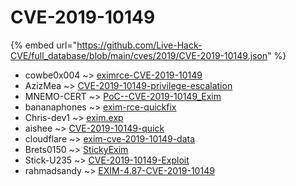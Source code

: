 # CVE-2019-10149
{% embed url="https://github.com/Live-Hack-CVE/full_database/blob/main/cves/2019/CVE-2019-10149.json" %}

* cowbe0x004 ~> [eximrce-CVE-2019-10149](https://www.alice-snow.ru/2019/database/cve-2019-10149/eximrce-cve-2019-10149-cowbe0x004)
* AzizMea ~> [CVE-2019-10149-privilege-escalation](https://www.alice-snow.ru/2019/database/cve-2019-10149/cve-2019-10149-privilege-escalation-azizmea)
* MNEMO-CERT ~> [PoC--CVE-2019-10149_Exim](https://www.alice-snow.ru/2019/database/cve-2019-10149/poc--cve-2019-10149_exim-mnemo-cert)
* bananaphones ~> [exim-rce-quickfix](https://www.alice-snow.ru/2019/database/cve-2019-10149/exim-rce-quickfix-bananaphones)
* Chris-dev1 ~> [exim.exp](https://www.alice-snow.ru/2019/database/cve-2019-10149/exim.exp-chris-dev1)
* aishee ~> [CVE-2019-10149-quick](https://www.alice-snow.ru/2019/database/cve-2019-10149/cve-2019-10149-quick-aishee)
* cloudflare ~> [exim-cve-2019-10149-data](https://www.alice-snow.ru/2019/database/cve-2019-10149/exim-cve-2019-10149-data-cloudflare)
* Brets0150 ~> [StickyExim](https://www.alice-snow.ru/2019/database/cve-2019-10149/stickyexim-brets0150)
* Stick-U235 ~> [CVE-2019-10149-Exploit](https://www.alice-snow.ru/2019/database/cve-2019-10149/cve-2019-10149-exploit-stick-u235)
* rahmadsandy ~> [EXIM-4.87-CVE-2019-10149](https://www.alice-snow.ru/2019/database/cve-2019-10149/exim-4.87-cve-2019-10149-rahmadsandy)